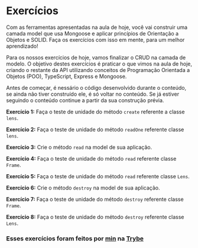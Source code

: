 # Exercícios

Com as ferramentas apresentadas na aula de hoje, você vai construir uma camada model que usa Mongoose e aplicar princípios de Orientação a Objetos e SOLID. Faça os exercícios com isso em mente, para um melhor aprendizado!

Para os nossos exercícios de hoje, vamos finalizar o CRUD na camada de modelo. O objetivo destes exercícios é praticar o que vimos na aula de hoje, criando o restante da API utilizando conceitos de Programação Orientada a Objetos (POO), TypeScript, Express e Mongoose.

Antes de começar, é nessário o código desenvolvido durante o conteúdo, se ainda não tiver construído ele, é só voltar no conteúdo. Se já estiver seguindo o conteúdo continue a partir da sua construção prévia.

__Exercício 1:__ Faça o teste de unidade do método `create` referente a classe `lens`.

__Exercício 2:__ Faça o teste de unidade do método `readOne` referente classe `lens`.

__Exercício 3:__ Crie o método `read` na model de sua aplicação.

__Exercício 4:__ Faça o teste de unidade do método `read` referente classe `Frame`.

__Exercício 5:__ Faça o teste de unidade do método `read` referente classe `Lens`.

__Exercício 6:__ Crie o método `destroy` na model de sua aplicação.

__Exercício 7:__ Faça o teste de unidade do método `destroy` referente classe `Frame`.

__Exercício 8:__ Faça o teste de unidade do método `destroy` referente classe `Lens`.

### Esses exercícios foram feitos por [min](https://www.linkedin.com/in/jonathanrei5/) na [Trybe](https://www.betrybe.com/)
